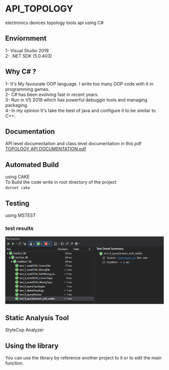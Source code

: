 # API_TOPOLOGY
 electronics devices topology tools api using C#

## Enviornment
1- Visual Studio 2019 <br/>
2- .NET SDK (5.0.403)

## Why C# ?
1- It's My favourate OOP language. I write too many OOP code with it in programming games. <br/>
2- C# has been evolving fast in recent years. <br/>
3- Run in VS 2019 which has powerful debuggin tools and managing packaging. <br/>
4- In my opinion It's take the best of java and configure it to be similar to C++.

## Documentation
API level documentation and class level documentation in this pdf [TOPOLOGY API DOCUMENTATION.pdf](https://github.com/MostafaAkrsh/API_Topology/blob/main/TOPOLOGY%20API%20DOCUMENTATION.pdf)

## Automated Build
using CAKE <br/>
To Build the code write in root directory of the project <br/>
`dotnet cake`

## Testing
using MSTEST <br/>
### test results
![Image](test-sc.png) <br/>

## Static Analysis Tool
StyleCop Analyzer

## Using the library
You can use the library by reference another project to it or to edit the main function.

